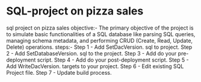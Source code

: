 # SQL-project on pizza sales
sql project on pizza sales
objective:- The primary objective of the project is to simulate basic functionalities of a SQL database like parsing SQL queries, managing schema metadata, and performing CRUD (Create, Read, Update, Delete) operations.
steps:-  Step 1 - Add SetDacVersion. sql to project.
Step 2 - Add SetDatabaseVersion. sql to the project.
Step 3 - Add do your pre-deployment script.
Step 4 - Add do your post-deployment script.
Step 5 - Add WriteDacVersion. targets to your project.
Step 6 - Edit existing SQL Project file.
Step 7 - Update build process.
